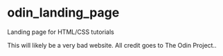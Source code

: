 # odin_landing_page
Landing page for HTML/CSS tutorials

This will likely be a very bad website.  All credit goes to The Odin Project..
